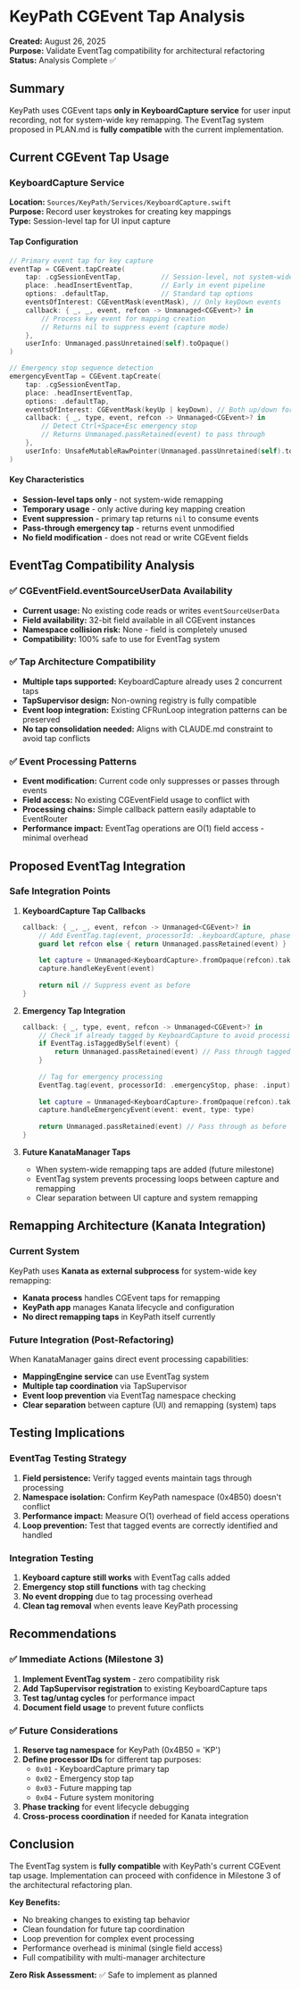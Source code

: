 # KeyPath CGEvent Tap Analysis

**Created:** August 26, 2025  
**Purpose:** Validate EventTag compatibility for architectural refactoring  
**Status:** Analysis Complete ✅

## Summary

KeyPath uses CGEvent taps **only in KeyboardCapture service** for user input recording, not for system-wide key remapping. The EventTag system proposed in PLAN.md is **fully compatible** with the current implementation.

## Current CGEvent Tap Usage

### KeyboardCapture Service
**Location:** `Sources/KeyPath/Services/KeyboardCapture.swift`  
**Purpose:** Record user keystrokes for creating key mappings  
**Type:** Session-level tap for UI input capture  

#### Tap Configuration
```swift
// Primary event tap for key capture
eventTap = CGEvent.tapCreate(
    tap: .cgSessionEventTap,          // Session-level, not system-wide
    place: .headInsertEventTap,       // Early in event pipeline
    options: .defaultTap,             // Standard tap options
    eventsOfInterest: CGEventMask(eventMask), // Only keyDown events
    callback: { _, _, event, refcon -> Unmanaged<CGEvent>? in
        // Process key event for mapping creation
        // Returns nil to suppress event (capture mode)
    },
    userInfo: Unmanaged.passUnretained(self).toOpaque()
)

// Emergency stop sequence detection
emergencyEventTap = CGEvent.tapCreate(
    tap: .cgSessionEventTap,
    place: .headInsertEventTap, 
    options: .defaultTap,
    eventsOfInterest: CGEventMask(keyUp | keyDown), // Both up/down for sequence
    callback: { _, type, event, refcon -> Unmanaged<CGEvent>? in
        // Detect Ctrl+Space+Esc emergency stop
        // Returns Unmanaged.passRetained(event) to pass through
    },
    userInfo: UnsafeMutableRawPointer(Unmanaged.passUnretained(self).toOpaque())
)
```

#### Key Characteristics
- **Session-level taps only** - not system-wide remapping
- **Temporary usage** - only active during key mapping creation
- **Event suppression** - primary tap returns `nil` to consume events
- **Pass-through emergency tap** - returns event unmodified
- **No field modification** - does not read or write CGEvent fields

## EventTag Compatibility Analysis

### ✅ CGEventField.eventSourceUserData Availability
- **Current usage:** No existing code reads or writes `eventSourceUserData`
- **Field availability:** 32-bit field available in all CGEvent instances
- **Namespace collision risk:** None - field is completely unused
- **Compatibility:** 100% safe to use for EventTag system

### ✅ Tap Architecture Compatibility
- **Multiple taps supported:** KeyboardCapture already uses 2 concurrent taps
- **TapSupervisor design:** Non-owning registry is fully compatible
- **Event loop integration:** Existing CFRunLoop integration patterns can be preserved
- **No tap consolidation needed:** Aligns with CLAUDE.md constraint to avoid tap conflicts

### ✅ Event Processing Patterns
- **Event modification:** Current code only suppresses or passes through events
- **Field access:** No existing CGEventField usage to conflict with
- **Processing chains:** Simple callback pattern easily adaptable to EventRouter
- **Performance impact:** EventTag operations are O(1) field access - minimal overhead

## Proposed EventTag Integration

### Safe Integration Points

1. **KeyboardCapture Tap Callbacks**
   ```swift
   callback: { _, _, event, refcon -> Unmanaged<CGEvent>? in
       // Add EventTag.tag(event, processorId: .keyboardCapture, phase: .input)
       guard let refcon else { return Unmanaged.passRetained(event) }
       
       let capture = Unmanaged<KeyboardCapture>.fromOpaque(refcon).takeUnretainedValue()
       capture.handleKeyEvent(event)
       
       return nil // Suppress event as before
   }
   ```

2. **Emergency Tap Integration**
   ```swift
   callback: { _, type, event, refcon -> Unmanaged<CGEvent>? in
       // Check if already tagged by KeyboardCapture to avoid processing loops
       if EventTag.isTaggedBySelf(event) {
           return Unmanaged.passRetained(event) // Pass through tagged events
       }
       
       // Tag for emergency processing
       EventTag.tag(event, processorId: .emergencyStop, phase: .input)
       
       let capture = Unmanaged<KeyboardCapture>.fromOpaque(refcon).takeUnretainedValue()
       capture.handleEmergencyEvent(event: event, type: type)
       
       return Unmanaged.passRetained(event) // Pass through as before
   }
   ```

3. **Future KanataManager Taps**
   - When system-wide remapping taps are added (future milestone)
   - EventTag system prevents processing loops between capture and remapping
   - Clear separation between UI capture and system remapping

## Remapping Architecture (Kanata Integration)

### Current System
KeyPath uses **Kanata as external subprocess** for system-wide key remapping:
- **Kanata process** handles CGEvent taps for remapping
- **KeyPath app** manages Kanata lifecycle and configuration
- **No direct remapping taps** in KeyPath itself currently

### Future Integration (Post-Refactoring)
When KanataManager gains direct event processing capabilities:
- **MappingEngine service** can use EventTag system
- **Multiple tap coordination** via TapSupervisor
- **Event loop prevention** via EventTag namespace checking
- **Clear separation** between capture (UI) and remapping (system) taps

## Testing Implications

### EventTag Testing Strategy
1. **Field persistence:** Verify tagged events maintain tags through processing
2. **Namespace isolation:** Confirm KeyPath namespace (0x4B50) doesn't conflict
3. **Performance impact:** Measure O(1) overhead of field access operations
4. **Loop prevention:** Test that tagged events are correctly identified and handled

### Integration Testing
1. **Keyboard capture still works** with EventTag calls added
2. **Emergency stop still functions** with tag checking
3. **No event dropping** due to tag processing overhead
4. **Clean tag removal** when events leave KeyPath processing

## Recommendations

### ✅ Immediate Actions (Milestone 3)
1. **Implement EventTag system** - zero compatibility risk
2. **Add TapSupervisor registration** to existing KeyboardCapture taps
3. **Test tag/untag cycles** for performance impact
4. **Document field usage** to prevent future conflicts

### ✅ Future Considerations
1. **Reserve tag namespace** for KeyPath (0x4B50 = 'KP')
2. **Define processor IDs** for different tap purposes:
   - `0x01` - KeyboardCapture primary tap
   - `0x02` - Emergency stop tap  
   - `0x03` - Future mapping tap
   - `0x04` - Future system monitoring
3. **Phase tracking** for event lifecycle debugging
4. **Cross-process coordination** if needed for Kanata integration

## Conclusion

The EventTag system is **fully compatible** with KeyPath's current CGEvent tap usage. Implementation can proceed with confidence in Milestone 3 of the architectural refactoring plan.

**Key Benefits:**
- No breaking changes to existing tap behavior
- Clean foundation for future tap coordination
- Loop prevention for complex event processing
- Performance overhead is minimal (single field access)
- Full compatibility with multi-manager architecture

**Zero Risk Assessment:** ✅ Safe to implement as planned